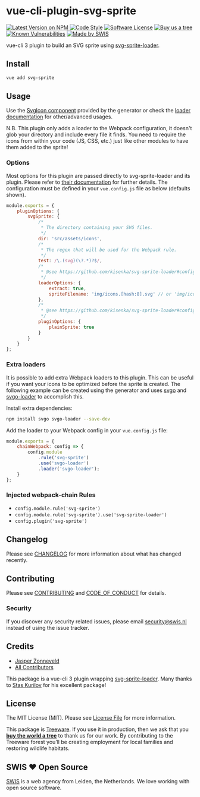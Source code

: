 # vue-cli-plugin-svg-sprite

[![Latest Version on NPM](https://img.shields.io/npm/v/vue-cli-plugin-svg-sprite.svg)](https://www.npmjs.com/package/vue-cli-plugin-svg-sprite)
[![Code Style](https://img.shields.io/badge/code%20style-standard-brightgreen.svg)](http://standardjs.com)
[![Software License](https://img.shields.io/github/license/swisnl/vue-cli-plugin-svg-sprite.svg)](LICENSE.md)
[![Buy us a tree](https://img.shields.io/badge/Treeware-%F0%9F%8C%B3-lightgreen.svg)](https://plant.treeware.earth/swisnl/vue-cli-plugin-svg-sprite)
[![Known Vulnerabilities](https://img.shields.io/snyk/vulnerabilities/npm/vue-cli-plugin-svg-sprite.svg)](https://snyk.io/test/github/swisnl/vue-cli-plugin-svg-sprite?targetFile=package.json)
[![Made by SWIS](https://img.shields.io/badge/%F0%9F%9A%80-made%20by%20SWIS-%230737A9.svg)](https://www.swis.nl)

vue-cli 3 plugin to build an SVG sprite using [svg-sprite-loader](https://github.com/kisenka/svg-sprite-loader).

## Install

```bash
vue add svg-sprite
```

## Usage

Use the [SvgIcon component](template/src/components/SvgIcon.vue) provided by the generator or check the [loader documentation](https://github.com/kisenka/svg-sprite-loader#runtime-configuration) for other/advanced usages.

N.B. This plugin only adds a loader to the Webpack configuration, it doesn't glob your directory and include every file it finds. You need to require the icons from within your code (JS, CSS, etc.) just like other modules to have them added to the sprite!

### Options

Most options for this plugin are passed directly to svg-sprite-loader and its plugin.
Please refer to [their documentation](https://github.com/kisenka/svg-sprite-loader#configuration) for further details.
The configuration must be defined in your `vue.config.js` file as below (defaults shown).

```javascript
module.exports = {
    pluginOptions: {
        svgSprite: {
            /*
             * The directory containing your SVG files.
             */
            dir: 'src/assets/icons',
            /*
             * The regex that will be used for the Webpack rule.
             */
            test: /\.(svg)(\?.*)?$/,
            /*
             * @see https://github.com/kisenka/svg-sprite-loader#configuration
             */
            loaderOptions: {
                extract: true,
                spriteFilename: 'img/icons.[hash:8].svg' // or 'img/icons.svg' if filenameHashing == false
            },
            /*
             * @see https://github.com/kisenka/svg-sprite-loader#configuration
             */
            pluginOptions: {
                plainSprite: true
            }    
        }    
    }    
};
```

### Extra loaders

It is possible to add extra Webpack loaders to this plugin.
This can be useful if you want your icons to be optimized before the sprite is created.
The following example can be created using the generator and uses [svgo](https://github.com/svg/svgo) and [svgo-loader](https://github.com/rpominov/svgo-loader) to accomplish this.

Install extra dependencies:
```bash
npm install svgo svgo-loader --save-dev
```

Add the loader to your Webpack config in your `vue.config.js` file:
```javascript
module.exports = {
    chainWebpack: config => {
        config.module
            .rule('svg-sprite')
            .use('svgo-loader')
            .loader('svgo-loader');
    }
};
```

### Injected webpack-chain Rules

- `config.module.rule('svg-sprite')`
- `config.module.rule('svg-sprite').use('svg-sprite-loader')`
- `config.plugin('svg-sprite')`

## Changelog

Please see [CHANGELOG](CHANGELOG.md) for more information about what has changed recently.

## Contributing

Please see [CONTRIBUTING](CONTRIBUTING.md) and [CODE_OF_CONDUCT](CODE_OF_CONDUCT.md) for details.

### Security

If you discover any security related issues, please email security@swis.nl instead of using the issue tracker.

## Credits

- [Jasper Zonneveld](https://github.com/JaZo)
- [All Contributors](../../contributors)

This package is a vue-cli 3 plugin wrapping [svg-sprite-loader](https://github.com/kisenka/svg-sprite-loader). Many thanks to [Stas Kurilov](https://github.com/kisenka) for his excellent package!

## License

The MIT License (MIT). Please see [License File](LICENSE.md) for more information.

This package is [Treeware](https://treeware.earth). If you use it in production, then we ask that you [**buy the world a tree**](https://plant.treeware.earth/swisnl/vue-cli-plugin-svg-sprite) to thank us for our work. By contributing to the Treeware forest you’ll be creating employment for local families and restoring wildlife habitats.

## SWIS :heart: Open Source

[SWIS](https://www.swis.nl) is a web agency from Leiden, the Netherlands. We love working with open source software.
